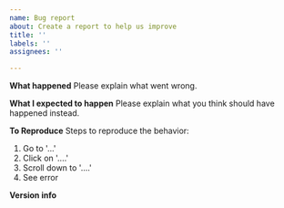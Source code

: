 ```yaml
---
name: Bug report
about: Create a report to help us improve
title: ''
labels: ''
assignees: ''

---
```


**What happened**
Please explain what went wrong.

**What I expected to happen**
Please explain what you think should have happened instead.

**To Reproduce**
Steps to reproduce the behavior:
1. Go to '...'
2. Click on '....'
3. Scroll down to '....'
4. See error


**Version info**
